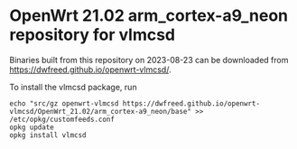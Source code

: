OpenWrt 21.02 arm_cortex-a9_neon repository for vlmcsd
========

Binaries built from this repository on 2023-08-23 can be downloaded from <https://dwfreed.github.io/openwrt-vlmcsd/>.

To install the vlmcsd package, run

```
echo "src/gz openwrt-vlmcsd https://dwfreed.github.io/openwrt-vlmcsd/OpenWrt_21.02/arm_cortex-a9_neon/base" >> /etc/opkg/customfeeds.conf
opkg update
opkg install vlmcsd
```
